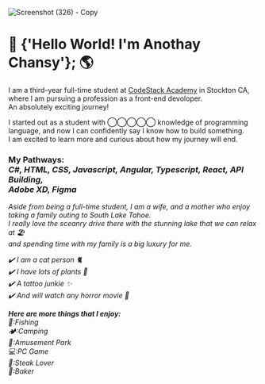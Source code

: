 ![Screenshot (326) - Copy](https://user-images.githubusercontent.com/61571099/111835960-e146c580-88b2-11eb-8a9a-5584b7db7834.png)
# 👋 {'Hello World! I'm Anothay Chansy'}; 🌎

I am a third-year full-time student at [CodeStack Academy]( https://codestackacademy.org/home) in Stockton CA, where I am pursuing a profession as a front-end devoloper.<br>
An absolutely exciting journey! 

I started out as a student with ◯‍◯‍◯‍◯‍◯ knowledge of programming language, and now I can confidently say I know how to build something. 
<br>I am excited to learn more and curious about how my journey will end.

 ###  My Pathways:<br><i>C#, HTML, CSS, Javascript, Angular, Typescript, React, API Building, <br> Adobe XD, Figma


Aside from being a full-time student, I am a wife, and a mother who enjoy taking a family outing to South Lake Tahoe. <br>
I really love the sceanry drive there with the stunning lake that we can relax at 🏖 <br>and spending time with my family is a big luxury for me. 

✔️ I am a cat person 🐈<br>
✔️ I have lots of plants 🌱<br>
✔️ A tattoo junkie ✨<br>
✔️ And will watch any horror movie 🧟<br>

***Here are more things that I enjoy:***<br>
🎣:Fishing<br>
🏕:Camping<br>
🏰:Amusement Park<br>
💻:PC Game<br>
🥩:Steak Lover<br>
🎂:Baker
